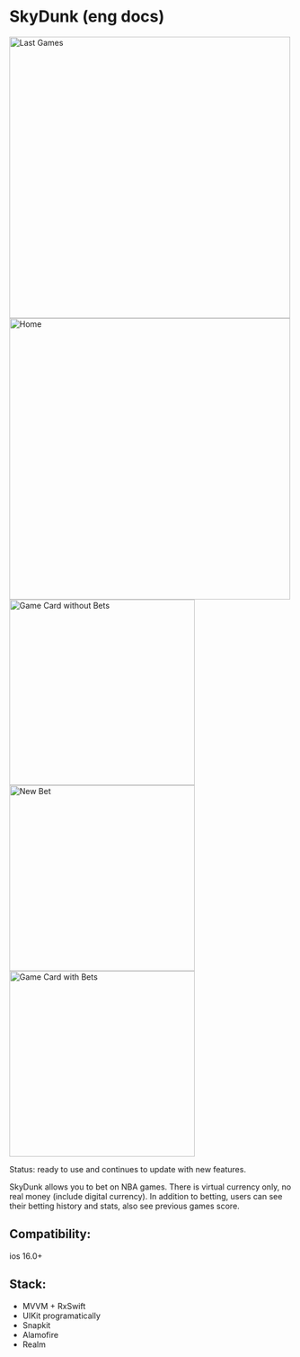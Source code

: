 # SkyDunk (eng docs)

<img width="500" alt="Last Games" src="https://github.com/user-attachments/assets/4c621dd1-8ebe-4030-97c6-8f54c77c3e6a" />
<img width="500" alt="Home" src="https://github.com/user-attachments/assets/66f11f85-b3c1-4961-a6e4-055bd02a6dc6" />
<img width="330" alt="Game Card without Bets" src="https://github.com/user-attachments/assets/1980014d-6147-4da1-83f1-1eba18f23c8d" />
<img width="330" alt="New Bet" src="https://github.com/user-attachments/assets/b636aea8-1b3d-4823-bfaa-b8b97baa479e" />
<img width="330" alt="Game Card with Bets" src="https://github.com/user-attachments/assets/2f111167-ce79-418d-ac77-d1a8729cbc66" />

Status: ready to use and continues to update with new features.

SkyDunk allows you to bet on NBA games. There is virtual currency only, no real money (include digital currency).
In addition to betting, users can see their betting history and stats, also see previous games score.

## Compatibility: 
ios 16.0+

## Stack: 
- MVVM + RxSwift
- UIKit programatically
- Snapkit
- Alamofire
- Realm
